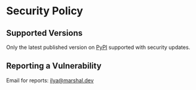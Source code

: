 # Security Policy

## Supported Versions

Only the latest published version on [PyPI](https://pypi.org/project/atproto/#history) supported with security updates.

## Reporting a Vulnerability

Email for reports: ilya@marshal.dev
